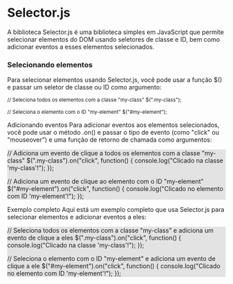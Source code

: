 # Selector.js
A biblioteca Selector.js é uma biblioteca simples em JavaScript que permite selecionar elementos do DOM usando seletores de classe e ID, bem como adicionar eventos a esses elementos selecionados.

<h3>Selecionando elementos</h3>
<p>Para selecionar elementos usando Selector.js, você pode usar a função $() e passar um seletor de classe ou ID como argumento:</p>

<small>
// Seleciona todos os elementos com a classe "my-class"
$(".my-class");

// Seleciona o elemento com o ID "my-element"
$("#my-element");
</small>

Adicionando eventos
Para adicionar eventos aos elementos selecionados, você pode usar o método .on() e passar o tipo de evento (como "click" ou "mouseover") e uma função de retorno de chamada como argumentos:
<div style="background:rgba(0,0,0,0.1);">
// Adiciona um evento de clique a todos os elementos com a classe "my-class"
$(".my-class").on("click", function() {
  console.log("Clicado na classe 'my-class'!");
});

// Adiciona um evento de clique ao elemento com o ID "my-element"
$("#my-element").on("click", function() {
  console.log("Clicado no elemento com ID 'my-element'!");
});
</div>

Exemplo completo
Aqui está um exemplo completo que usa Selector.js para selecionar elementos e adicionar eventos a eles:
<div style="background:rgba(0,0,0,0.1);">
// Seleciona todos os elementos com a classe "my-class" e adiciona um evento de clique a eles
$(".my-class").on("click", function() {
  console.log("Clicado na classe 'my-class'!");
});

// Seleciona o elemento com o ID "my-element" e adiciona um evento de clique a ele
$("#my-element").on("click", function() {
  console.log("Clicado no elemento com ID 'my-element'!");
});
</div>

